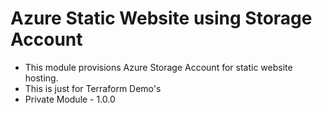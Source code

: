 # Azure Static Website using Storage Account
- This module provisions Azure Storage Account for static website hosting.
- This is just for Terraform Demo's
- Private Module - 1.0.0


